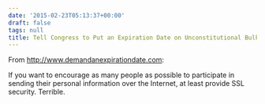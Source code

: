 ```yaml
---
date: '2015-02-23T05:13:37+00:00'
draft: false
tags: null
title: Tell Congress to Put an Expiration Date on Unconstitutional Bulk Surveillance
---
```


From http://www.demandanexpirationdate.com:

If you want to encourage as many people as possible to participate in sending their personal information over the Internet, at least provide SSL security. Terrible.
